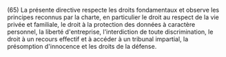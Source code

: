 (65) La présente directive respecte les droits fondamentaux et observe les principes reconnus par la charte, en particulier le droit au respect de la vie privée et familiale, le droit à la protection des données à caractère personnel, la liberté d'entreprise, l'interdiction de toute discrimination, le droit à un recours effectif et à accéder à un tribunal impartial, la présomption d'innocence et les droits de la défense.